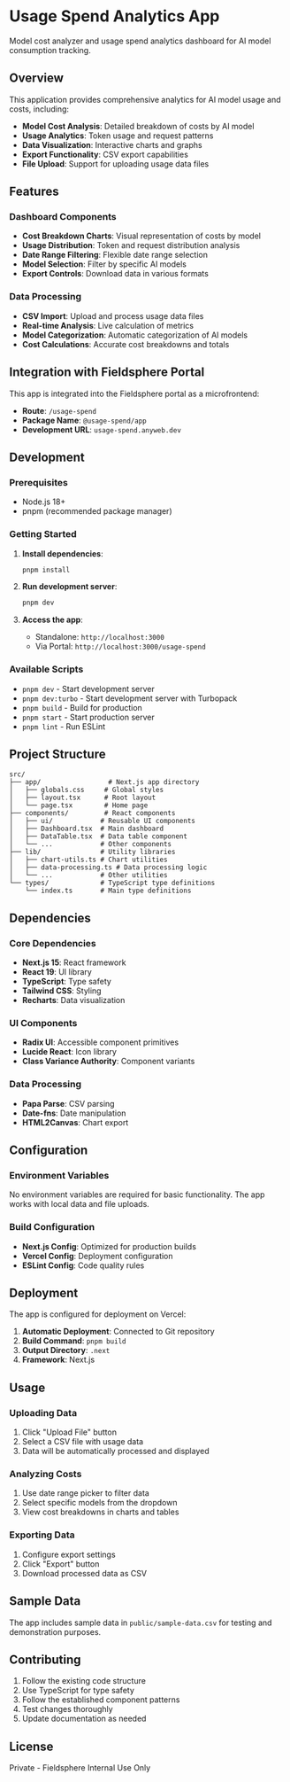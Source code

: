 # Usage Spend Analytics App

Model cost analyzer and usage spend analytics dashboard for AI model consumption tracking.

## Overview

This application provides comprehensive analytics for AI model usage and costs, including:

- **Model Cost Analysis**: Detailed breakdown of costs by AI model
- **Usage Analytics**: Token usage and request patterns
- **Data Visualization**: Interactive charts and graphs
- **Export Functionality**: CSV export capabilities
- **File Upload**: Support for uploading usage data files

## Features

### Dashboard Components
- **Cost Breakdown Charts**: Visual representation of costs by model
- **Usage Distribution**: Token and request distribution analysis
- **Date Range Filtering**: Flexible date range selection
- **Model Selection**: Filter by specific AI models
- **Export Controls**: Download data in various formats

### Data Processing
- **CSV Import**: Upload and process usage data files
- **Real-time Analysis**: Live calculation of metrics
- **Model Categorization**: Automatic categorization of AI models
- **Cost Calculations**: Accurate cost breakdowns and totals

## Integration with Fieldsphere Portal

This app is integrated into the Fieldsphere portal as a microfrontend:

- **Route**: `/usage-spend`
- **Package Name**: `@usage-spend/app`
- **Development URL**: `usage-spend.anyweb.dev`

## Development

### Prerequisites
- Node.js 18+
- pnpm (recommended package manager)

### Getting Started

1. **Install dependencies**:
   ```bash
   pnpm install
   ```

2. **Run development server**:
   ```bash
   pnpm dev
   ```

3. **Access the app**:
   - Standalone: `http://localhost:3000`
   - Via Portal: `http://localhost:3000/usage-spend`

### Available Scripts

- `pnpm dev` - Start development server
- `pnpm dev:turbo` - Start development server with Turbopack
- `pnpm build` - Build for production
- `pnpm start` - Start production server
- `pnpm lint` - Run ESLint

## Project Structure

```
src/
├── app/                 # Next.js app directory
│   ├── globals.css     # Global styles
│   ├── layout.tsx      # Root layout
│   └── page.tsx        # Home page
├── components/         # React components
│   ├── ui/            # Reusable UI components
│   ├── Dashboard.tsx  # Main dashboard
│   ├── DataTable.tsx  # Data table component
│   └── ...            # Other components
├── lib/               # Utility libraries
│   ├── chart-utils.ts # Chart utilities
│   ├── data-processing.ts # Data processing logic
│   └── ...            # Other utilities
└── types/             # TypeScript type definitions
    └── index.ts       # Main type definitions
```

## Dependencies

### Core Dependencies
- **Next.js 15**: React framework
- **React 19**: UI library
- **TypeScript**: Type safety
- **Tailwind CSS**: Styling
- **Recharts**: Data visualization

### UI Components
- **Radix UI**: Accessible component primitives
- **Lucide React**: Icon library
- **Class Variance Authority**: Component variants

### Data Processing
- **Papa Parse**: CSV parsing
- **Date-fns**: Date manipulation
- **HTML2Canvas**: Chart export

## Configuration

### Environment Variables
No environment variables are required for basic functionality. The app works with local data and file uploads.

### Build Configuration
- **Next.js Config**: Optimized for production builds
- **Vercel Config**: Deployment configuration
- **ESLint Config**: Code quality rules

## Deployment

The app is configured for deployment on Vercel:

1. **Automatic Deployment**: Connected to Git repository
2. **Build Command**: `pnpm build`
3. **Output Directory**: `.next`
4. **Framework**: Next.js

## Usage

### Uploading Data
1. Click "Upload File" button
2. Select a CSV file with usage data
3. Data will be automatically processed and displayed

### Analyzing Costs
1. Use date range picker to filter data
2. Select specific models from the dropdown
3. View cost breakdowns in charts and tables

### Exporting Data
1. Configure export settings
2. Click "Export" button
3. Download processed data as CSV

## Sample Data

The app includes sample data in `public/sample-data.csv` for testing and demonstration purposes.

## Contributing

1. Follow the existing code structure
2. Use TypeScript for type safety
3. Follow the established component patterns
4. Test changes thoroughly
5. Update documentation as needed

## License

Private - Fieldsphere Internal Use Only